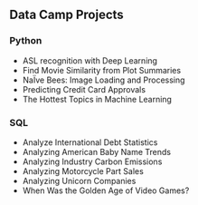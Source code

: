 ## Data Camp Projects
### Python
- ASL recognition with Deep Learning
- Find Movie Similarity from Plot Summaries
- NaÏve Bees: Image Loading and Processing
- Predicting Credit Card Approvals
- The Hottest Topics in Machine Learning
### SQL
- Analyze International Debt Statistics
- Analyzing American Baby Name Trends
- Analyzing Industry Carbon Emissions
- Analyzing Motorcycle Part Sales
- Analyzing Unicorn Companies
- When Was the Golden Age of Video Games?


